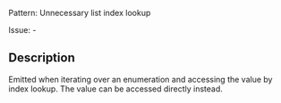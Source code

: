 Pattern: Unnecessary list index lookup

Issue: -

## Description

Emitted when iterating over an enumeration and accessing the value by index lookup. The value can be accessed directly instead.
